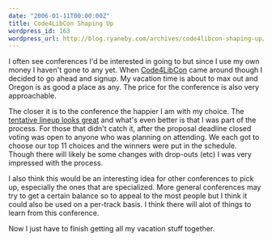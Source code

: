 ```yaml
---
date: "2006-01-11T00:00:00Z"
title: Code4LibCon Shaping Up
wordpress_id: 163
wordpress_url: http://blog.ryaneby.com/archives/code4libcon-shaping-up/
---
```

I often see conferences I'd be interested in going to but since I use my own money I haven't gone to any yet. When <a href="http://www.code4lib.org/2006/">Code4LibCon</a> came around though I decided to go ahead and signup. My vacation time is about to max out and Oregon is as good a place as any. The price for the conference is also very approachable.

The closer it is to the conference the happier I am with my choice. The <a href="http://www.code4lib.org/2006/schedule">tentative lineup looks great</a> and what's even better is that I was part of the process. For those that didn't catch it, after the proposal deadline closed voting was open to anyone who was planning on attending. We each got to choose our top 11 choices and the winners were put in the schedule. Though there will likely be some changes with drop-outs (etc) I was very impressed with the process.

I also think this would be an interesting idea for other conferences to pick up, especially the ones that are specialized. More general conferences may try to get a certain balance so to appeal to the most people but I think it could also be used on a per-track basis. I think there will alot of things to learn from this conference.

Now I just have to finish getting all my vacation stuff together.
